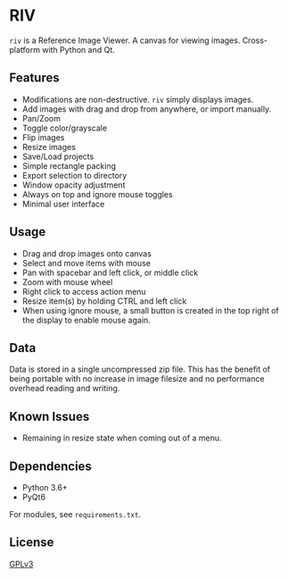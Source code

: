 # RIV
`riv` is a Reference Image Viewer. A canvas for viewing images. Cross-platform with Python and Qt.


## Features
- Modifications are non-destructive. `riv` simply displays images.
- Add images with drag and drop from anywhere, or import manually.
- Pan/Zoom
- Toggle color/grayscale
- Flip images
- Resize images
- Save/Load projects
- Simple rectangle packing
- Export selection to directory
- Window opacity adjustment
- Always on top and ignore mouse toggles
- Minimal user interface


## Usage
- Drag and drop images onto canvas
- Select and move items with mouse
- Pan with spacebar and left click, or middle click
- Zoom with mouse wheel
- Right click to access action menu
- Resize item(s) by holding CTRL and left click
- When using ignore mouse, a small button is created in the top right of the display to enable mouse again.


## Data
Data is stored in a single uncompressed zip file. This has the benefit of being portable with no increase in image filesize and no performance overhead reading and writing.


## Known Issues
- Remaining in resize state when coming out of a menu.


## Dependencies
- Python 3.6+
- PyQt6

For modules, see `requirements.txt`.


## License
[GPLv3](https://choosealicense.com/licenses/gpl-3.0/)
